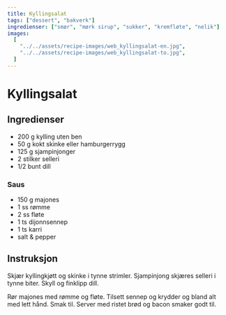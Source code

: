```yaml
---
title: Kyllingsalat
tags: ["dessert", "bakverk"]
ingredienser: ["smør", "mørk sirup", "sukker", "kremfløte", "nelik"]
images:
  [
    "../../assets/recipe-images/web_kyllingsalat-en.jpg",
    "../../assets/recipe-images/web_kyllingsalat-to.jpg",
  ]
---
```


# Kyllingsalat

## Ingredienser

- 200 g kylling uten ben
- 50 g kokt skinke eller hamburgerrygg
- 125 g sjampinjonger
- 2 stilker selleri
- 1/2 bunt dill

### Saus

- 150 g majones
- 1 ss rømme
- 2 ss fløte
- 1 ts dijonnsennep
- 1 ts karri
- salt & pepper

## Instruksjon

Skjær kyllingkjøtt og skinke i tynne strimler. Sjampinjong skjæres selleri i tynne biter. Skyll og finklipp dill.

Rør majones med rømme og fløte. Tilsett sennep og krydder og bland alt med lett hånd. Smak til. Server med ristet brød og bacon smaker godt til.
